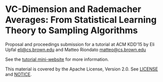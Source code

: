 # VC-Dimension and Rademacher Averages: From Statistical Learning Theory to Sampling Algorithms

Proposal and proceedings submission for a tutorial at ACM KDD'15 by Eli Upfal
<eli@cs.brown.edu> and Matteo Riondato <matteo@cs.brown.edu>

See the [tutorial mini-website](http://bigdata.cs.brown.edu/vctutorial) for more
information.

This material is covered by the Apache License, Version 2.0. 
See [LICENSE](./LICENSE) and [NOTICE](./NOTICE).
